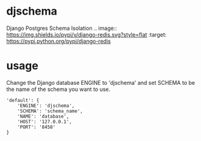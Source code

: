 # djschema
Django Postgres Schema Isolation
.. image:: https://img.shields.io/pypi/v/django-redis.svg?style=flat
    :target: https://pypi.python.org/pypi/django-redis

# usage
Change the Django database ENGINE to 'djschema' and set SCHEMA to be the name of the schema you want to use.

```
'default': {
    'ENGINE': 'djschema',
    'SCHEMA': 'schema_name',
    'NAME': 'database',
    'HOST': '127.0.0.1',
    'PORT': '8458'
}
```

